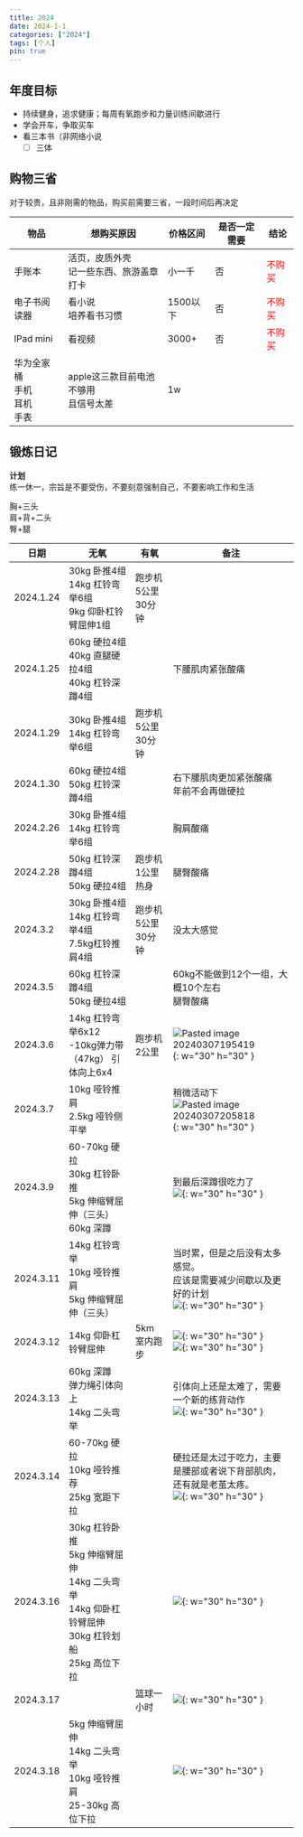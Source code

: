 ```yaml
---
title: 2024
date: 2024-1-1
categories: ["2024"]
tags: [个人]
pin: true
---
```

## 年度目标
- 持续健身，追求健康；每周有氧跑步和力量训练间歇进行
- 学会开车，争取买车
- 看三本书（非网络小说
	- [ ] 三体

## 购物三省
对于较贵，且非刚需的物品，购买前需要三省，一段时间后再决定

| 物品                      | 想购买原因                     | 价格区间   | 是否一定需要 | 结论                                     |
| ----------------------- | ------------------------- | ------ | ------ | -------------------------------------- |
| 手账本                     | 活页，皮质外壳  <br>记一些东西、旅游盖章打卡 | 小一千    | 否      | <span style="color:red">不购买</span><br> |
| 电子书阅读器                  | 看小说<br>培养看书习惯             | 1500以下 | 否      | <span style="color:red">不购买</span>     |
| IPad mini               | 看视频                       | 3000+  | 否      | <span style="color:red">不购买</span>     |
| 华为全家桶<br>手机<br>耳机<br>手表 | apple这三款目前电池不够用<br>且信号太差  | 1w     |        |                                        |

## 锻炼日记
**计划**  
练一休一，宗旨是不要受伤，不要刻意强制自己，不要影响工作和生活

胸+三头  
肩+背+二头  
臀+腿

| 日期        | 无氧                                                                            | 有氧         | 备注                                                                                                                                                     |
| --------- | ----------------------------------------------------------------------------- | ---------- | ------------------------------------------------------------------------------------------------------------------------------------------------------ |
| 2024.1.24 | 30kg 卧推4组<br>14kg 杠铃弯举6组<br>9kg  仰卧杠铃臂屈伸1组                                    | 跑步机5公里30分钟 |                                                                                                                                                        |
| 2024.1.25 | 60kg 硬拉4组<br>40kg 直腿硬拉4组<br>40kg 杠铃深蹲4组                                       |            | 下腰肌肉紧张酸痛                                                                                                                                               |
| 2024.1.29 | 30kg 卧推4组<br>14kg 杠铃弯举6组                                                      | 跑步机5公里30分钟 |                                                                                                                                                        |
| 2024.1.30 | 60kg 硬拉4组<br>50kg 杠铃深蹲4组                                                      |            | 右下腰肌肉更加紧张酸痛<br>年前不会再做硬拉                                                                                                                                |
| 2024.2.26 | 30kg 卧推4组<br>14kg 杠铃弯举6组                                                      |            | 胸肩酸痛                                                                                                                                                   |
| 2024.2.28 | 50kg 杠铃深蹲4组<br>50kg 硬拉4组                                                      | 跑步机1公里热身   | 腿臀酸痛                                                                                                                                                   |
| 2024.3.2  | 30kg 卧推4组<br>14kg 杠铃弯举4组<br>7.5kg杠铃推肩4组                                       | 跑步机5公里30分钟 | 没太大感觉                                                                                                                                                  |
| 2024.3.5  | 60kg 杠铃深蹲4组<br>50kg 硬拉4组                                                      |            | 60kg不能做到12个一组，大概10个左右<br>腿臀酸痛                                                                                                                          |
| 2024.3.6  | 14kg 杠铃弯举6x12<br>-10kg弹力带（47kg） 引体向上6x4                                       | 跑步机2公里     | ![Pasted image 20240307195419](https://s2.loli.net/2024/03/07/wE1SGjbUhPimpus.jpg){: w="30" h="30" }                                                   |
| 2024.3.7  | 10kg 哑铃推肩<br>2.5kg 哑铃侧平举                                                      |            | 稍微活动下<br>![Pasted image 20240307205818](https://s2.loli.net/2024/03/07/k4nMf6XsD7ejItA.jpg){: w="30" h="30" }                                          |
| 2024.3.9  | 60-70kg 硬拉<br>30kg 杠铃卧推<br>5kg 伸缩臂屈伸（三头）<br>60kg 深蹲                           |            | 到最后深蹲很吃力了<br>![](https://s2.loli.net/2024/03/12/fYLkji9FEZodWKU.jpg){: w="30" h="30" }                                                                 |
| 2024.3.11 | 14kg 杠铃弯举<br>10kg 哑铃推肩<br>5kg 伸缩臂屈伸（三头）<br>                                   |            | 当时累，但是之后没有太多感觉。<br>应该是需要减少间歇以及更好的计划<br>![](https://s2.loli.net/2024/03/12/b5PmzWHvpgVSfOA.jpg){: w="30" h="30" }                                       |
| 2024.3.12 | 14kg 仰卧杠铃臂屈伸                                                                  | 5km 室内跑步   | ![](https://s2.loli.net/2024/03/12/aThQ6fXHuBtpsck.jpg){: w="30" h="30" }<br>![](https://s2.loli.net/2024/03/12/xZlWwMpXthRHOB3.jpg){: w="30" h="30" } |
| 2024.3.13 | 60kg 深蹲<br>弹力绳引体向上<br>14kg 二头弯举                                               |            | 引体向上还是太难了，需要一个新的练背动作<br>![](https://s2.loli.net/2024/03/13/pmrBwM1N798bKWd.png){: w="30" h="30" }                                                      |
| 2024.3.14 | 60-70kg 硬拉<br>10kg 哑铃推荐<br>25kg 宽距下拉                                          |            | 硬拉还是太过于吃力，主要是腰部或者说下背部肌肉，还有就是老茧太疼。<br>![](https://s2.loli.net/2024/03/14/yE3DWbc6zY4x2U1.jpg){: w="30" h="30" }                                         |
| 2024.3.16 | 30kg 杠铃卧推<br>5kg 伸缩臂屈伸<br>14kg 二头弯举<br>14kg 仰卧杠铃臂屈伸<br>30kg 杠铃划船<br>25kg 高位下拉 |            | ![](https://s2.loli.net/2024/03/16/xHqkam5JIryMc16.jpg){: w="30" h="30" }                                                                              |
| 2024.3.17 |                                                                               | 篮球一小时      | ![](https://s2.loli.net/2024/03/18/9ieUo5vVpMGrIYA.jpg){: w="30" h="30" }                                                                              |
| 2024.3.18 | 5kg 伸缩臂屈伸<br>14kg 二头弯举<br>10kg 哑铃推肩<br>25-30kg 高位下拉                           |            | ![](https://s2.loli.net/2024/03/18/drknY2jxEh7O6Nu.jpg){: w="30" h="30" }                                                                              |

